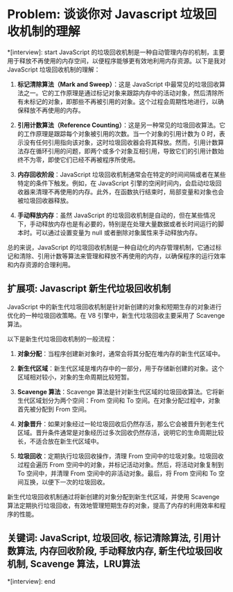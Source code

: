 # Problem: 谈谈你对 Javascript 垃圾回收机制的理解

*[interview]: start
JavaScript 的垃圾回收机制是一种自动管理内存的机制，主要用于释放不再使用的内存空间，以便程序能够更有效地利用内存资源。以下是我对 JavaScript 垃圾回收机制的理解：

1. **标记清除算法（Mark and Sweep）**：这是 JavaScript 中最常见的垃圾回收算法之一。它的工作原理是通过标记对象来跟踪内存中的活动对象，然后清除所有未标记的对象，即那些不再被引用的对象。这个过程会周期性地进行，以确保释放不再使用的内存。

2. **引用计数算法（Reference Counting）**：这是另一种常见的垃圾回收算法。它的工作原理是跟踪每个对象被引用的次数。当一个对象的引用计数为 0 时，表示没有任何引用指向该对象，这时垃圾回收器会将其释放。然而，引用计数算法存在循环引用的问题，即两个或多个对象互相引用，导致它们的引用计数始终不为零，即使它们已经不再被程序所使用。

3. **内存回收阶段**：JavaScript 垃圾回收机制通常会在特定的时间间隔或者在某些特定的条件下触发。例如，在 JavaScript 引擎的空闲时间内，会启动垃圾回收器来清理不再使用的内存。此外，在函数执行结束时，局部变量和对象也会被垃圾回收器释放。

4. **手动释放内存**：虽然 JavaScript 的垃圾回收机制是自动的，但在某些情况下，手动释放内存也是有必要的，特别是在处理大量数据或者长时间运行的脚本时。可以通过设置变量为 null 或者删除对象属性来手动释放内存。

总的来说，JavaScript 的垃圾回收机制是一种自动化的内存管理机制，它通过标记和清除、引用计数等算法来管理和释放不再使用的内存，以确保程序的运行效率和内存资源的合理利用。

## 扩展项: Javascript 新生代垃圾回收机制
JavaScript 中的新生代垃圾回收机制是针对新创建的对象和短期生存的对象进行优化的一种垃圾回收策略。在 V8 引擎中，新生代垃圾回收主要采用了 Scavenge 算法。

以下是新生代垃圾回收机制的一般流程：

1. **对象分配**：当程序创建新对象时，通常会将其分配在堆内存的新生代区域中。

2. **新生代区域**：新生代区域是堆内存中的一部分，用于存储新创建的对象。这个区域相对较小，对象的生命周期比较短暂。

3. **Scavenge 算法**：Scavenge 算法是针对新生代区域的垃圾回收算法。它将新生代区域划分为两个空间：From 空间和 To 空间。在对象分配过程中，对象首先被分配到 From 空间。

4. **对象晋升**：如果对象经过一轮垃圾回收后仍然存活，那么它会被晋升到老生代区域。晋升条件通常是对象经历过多次回收仍然存活，说明它的生命周期比较长，不适合放在新生代区域中。

5. **垃圾回收**：定期执行垃圾回收操作，清理 From 空间中的垃圾对象。垃圾回收过程会遍历 From 空间中的对象，并标记活动对象。然后，将活动对象复制到 To 空间中，并清理 From 空间中的非活动对象。最后，将 From 空间和 To 空间互换，以便下一次的垃圾回收。

新生代垃圾回收机制通过将新创建的对象分配到新生代区域，并使用 Scavenge 算法定期执行垃圾回收，有效地管理短期生存的对象，提高了内存的利用效率和程序的性能。

## 关键词: JavaScript, 垃圾回收, 标记清除算法, 引用计数算法, 内存回收阶段, 手动释放内存, 新生代垃圾回收机制, Scavenge 算法，LRU算法
*[interview]: end
